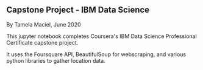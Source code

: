 
## Capstone Project - IBM Data Science 

By Tamela Maciel, June 2020

This jupyter notebook completes Coursera's IBM Data Science Professional Certificate capstone project.

It uses the Foursquare API, BeautifulSoup for webscraping, and various python libraries to gather location data.
